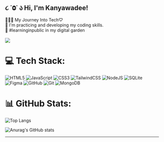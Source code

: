 ## ૮ ˙Ⱉ˙ ა  Hi, I'm Kanyawadee!
 👩🏻‍💻  My Journey Into Tech♡<br/>
 🎯 I'm practicing and developing my coding skills.<br/>
 🌷 #learninginpublic in my digital garden<br/>
 <br>
[![](https://visitcount.itsvg.in/api?id=kanyawadee24&icon=5&color=10)](https://visitcount.itsvg.in)<br/>

# 💻 Tech Stack:
![HTML5](https://img.shields.io/badge/html5-%23E34F26.svg?style=flat&logo=html5&logoColor=white) ![JavaScript](https://img.shields.io/badge/javascript-%23323330.svg?style=flat&logo=javascript&logoColor=%23F7DF1E) ![CSS3](https://img.shields.io/badge/css3-%231572B6.svg?style=flat&logo=css3&logoColor=white) ![TailwindCSS](https://img.shields.io/badge/tailwindcss-%2338B2AC.svg?style=flat&logo=tailwind-css&logoColor=white) ![NodeJS](https://img.shields.io/badge/node.js-6DA55F?style=flat&logo=node.js&logoColor=white) ![SQLite](https://img.shields.io/badge/sqlite-%2307405e.svg?style=flat&logo=sqlite&logoColor=white) ![Figma](https://img.shields.io/badge/figma-%23F24E1E.svg?style=flat&logo=figma&logoColor=white) ![GitHub](https://img.shields.io/badge/github-%23121011.svg?style=flat&logo=github&logoColor=white) ![Git](https://img.shields.io/badge/git-%23F05033.svg?style=flat&logo=git&logoColor=white) ![MongoDB](https://img.shields.io/badge/MongoDB-%234ea94b.svg?style=flat&logo=mongodb&logoColor=white)

# 📊 GitHub Stats:
![Top Langs](https://github-readme-stats.vercel.app/api/top-langs/?username=kanyawadee24&hide_progress=true)<br/>

![Anurag's GitHub stats](https://github-readme-stats.vercel.app/api?username=kanyawadee24&show_icons=true&theme=dracula)<br/>


---


<!-- Proudly created with GPRM ( https://gprm.itsvg.in ) -->


